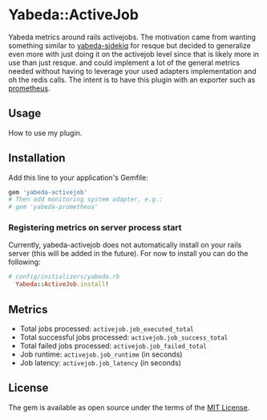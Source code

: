 # Yabeda::ActiveJob
Yabeda metrics around rails activejobs. The motivation came from wanting something similar to [yabeda-sidekiq](https://github.com/yabeda-rb/yabeda-sidekiq) for
resque but decided to generalize even more with just doing it on the activejob level since that is likely more in use
than just resque. and could implement a lot of the general metrics needed without having to leverage your used adapters
implementation and oh the redis calls. 
The intent is to have this plugin with an exporter such as [prometheus](https://github.com/yabeda-rb/yabeda-prometheus). 

## Usage
How to use my plugin.

## Installation
Add this line to your application's Gemfile:

```ruby
gem 'yabeda-activejob'
# Then add monitoring system adapter, e.g.:
# gem 'yabeda-prometheus'
```

### Registering metrics on server process start

Currently, yabeda-activejob does not automatically install on your rails server (this will be added in the future). For now to install
you can do the following: 
```ruby
# config/initializers/yabeda.rb
  Yabeda::ActiveJob.install!
```

## Metrics

- Total jobs processed: `activejob.job_executed_total`
- Total successful jobs processed: `activejob.job_success_total`
- Total failed jobs processed: `activejob.job_failed_total`
- Job runtime: `activejob.job_runtime` (in seconds)
- Job latency: `activejob.job_latency` (in seconds)

## License
The gem is available as open source under the terms of the [MIT License](https://opensource.org/licenses/MIT).
